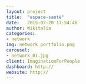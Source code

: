 ```yaml
---
layout: project
title:  "espace-santé"
date:   2015-02-20 17:54:46
author: Wikitalia
categories:
- network
img: network_portfolio.png
carousel:
- network_01.jpg
client: ImaginationForPeople
dashboard: http://
website: http://
---
```

